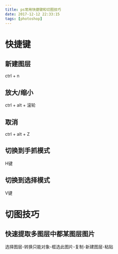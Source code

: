 ```yaml
---
title: ps常用快捷键和切图技巧
date: 2017-12-12 22:33:15
tags: [photoshop]
---
```



# 快捷键

## 新建图层
ctrl + n

## 放大/缩小
ctrl + alt + 滚轮

## 取消
ctrl + alt + Z 

## 切换到手抓模式
H键

## 切换到选择模式
V键

# 切图技巧

## 快速提取多图层中都某图层图片
选择图层-转换只能对象-框选此图片-复制-新建图层-粘贴